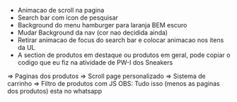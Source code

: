 - Animacao de scroll na pagina
- Search bar com icon de pesquisar
- Background do menu hamburger para laranja BEM escuro
- Mudar Background da nav (cor nao decidida ainda)
- Retirar animacao de focus do search bar e colocar animacao nos itens da UL
- A section de produtos em destaque ou produtos em geral, pode copiar o codigo que eu fiz na atividade de PW-I dos Sneakers


=> Paginas dos produtos
=> Scroll page personalizado
=> Sistema de carrinho
=> Filtro de produtos com JS
OBS: Tudo isso (menos as paginas dos produtos) esta no whatsapp